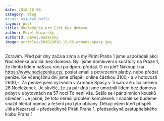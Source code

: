 ```yaml
---
date: 2018-12-06
category: blog
#tags: majetek pošta
layout: post
title: Nocleženka pro lidi bez domova
author: Pavel Nazarský
authorId: pavel.nazarsky
image: articles/2018/2018-12-06-armada-spasy.jpg
---
```


Zdravím.
Před pár dny začala zima a my Piráti Praha 1 jsme uspořádali akci Nocleženka pro lidi bez domova. Byli jsme domluveni s kurátory na Praze 1, že těmto lidem na&sca ron;i po dporu předají.
O co jde? Nakoupit na https://www.noclezenka.cz/, poslat email s potvrzením platby, nebo předat peníze. Ke včerejšímu dni jsme přispěli online částkou 3100,- a v hotovosti 2600,-. Za peníze jsem vyzvedla v Armádě Spásy v Tusarov ě ulici celkem 26 Nocleženek. Je skvělé, že za pár dnů jsme umožnili lidem bez domova pobyt v ubytovnách na 57 nocí
To není vše. Sešlo se i pár zimních kousků oblečení. Je jasné, že toto neřeší problém komplexně. I nadále se budeme snažit hledat pomoc a řešení pro tyto občany.
Děkuji všem kteří přispěli.
Jitka Nazarská – předsedkyně Piráti Praha 1, předsedkyně zastupitelského klubu Praha 1